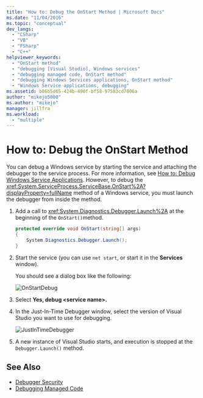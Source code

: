 ```yaml
---
title: "How to: Debug the OnStart Method | Microsoft Docs"
ms.date: "11/04/2016"
ms.topic: "conceptual"
dev_langs:
  - "CSharp"
  - "VB"
  - "FSharp"
  - "C++"
helpviewer_keywords:
  - "OnStart method"
  - "debugging [Visual Studio], Windows services"
  - "debugging managed code, OnStart method"
  - "debugging Windows Services applications, OnStart method"
  - "Windows Service applications, debugging"
ms.assetid: b06b5d65-424b-490f-bf58-97583cd7006a
author: "mikejo5000"
ms.author: "mikejo"
manager: jillfra
ms.workload:
  - "multiple"
---
```

# How to: Debug the OnStart Method
You can debug a Windows service by starting the service and attaching the debugger to the service process. For more information, see [How to: Debug Windows Service Applications](/dotnet/framework/windows-services/how-to-debug-windows-service-applications). However, to debug the <xref:System.ServiceProcess.ServiceBase.OnStart%2A?displayProperty=fullName> method of a Windows service, you must launch the debugger from inside the method.

1. Add a call to <xref:System.Diagnostics.Debugger.Launch%2A> at the beginning of the `OnStart()`method.

    ```csharp
    protected override void OnStart(string[] args)
    {
        System.Diagnostics.Debugger.Launch();
    }
    ```

2. Start the service (you can use `net start`, or start it in the **Services** window).

    You should see a dialog box like the following:

    ![OnStartDebug](../debugger/media/onstartdebug.png "OnStartDebug")

3. Select **Yes, debug \<service name>.**

4. In the Just-In-Time Debugger window, select the version of Visual Studio you want to use for debugging.

    ![JustInTimeDebugger](../debugger/media/justintimedebugger.png "JustInTimeDebugger")

5. A new instance of Visual Studio starts, and execution is stopped at the `Debugger.Launch()` method.

## See Also
- [Debugger Security](../debugger/debugger-security.md)
- [Debugging Managed Code](../debugger/debugging-managed-code.md)
